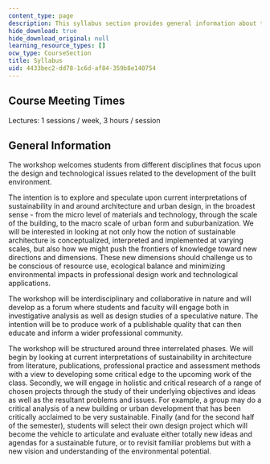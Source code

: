 ```yaml
---
content_type: page
description: This syllabus section provides general information about the course.
hide_download: true
hide_download_original: null
learning_resource_types: []
ocw_type: CourseSection
title: Syllabus
uid: 4433bec2-dd78-1c6d-af84-359b8e140754
---
```


Course Meeting Times
--------------------

Lectures: 1 sessions / week, 3 hours / session

General Information
-------------------

The workshop welcomes students from different disciplines that focus upon the design and technological issues related to the development of the built environment.

The intention is to explore and speculate upon current interpretations of sustainability in and around architecture and urban design, in the broadest sense - from the micro level of materials and technology, through the scale of the building, to the macro scale of urban form and suburbanization. We will be interested in looking at not only how the notion of sustainable architecture is conceptualized, interpreted and implemented at varying scales, but also how we might push the frontiers of knowledge toward new directions and dimensions. These new dimensions should challenge us to be conscious of resource use, ecological balance and minimizing environmental impacts in professional design work and technological applications.

The workshop will be interdisciplinary and collaborative in nature and will develop as a forum where students and faculty will engage both in investigative analysis as well as design studies of a speculative nature. The intention will be to produce work of a publishable quality that can then educate and inform a wider professional community.

The workshop will be structured around three interrelated phases. We will begin by looking at current interpretations of sustainability in architecture from literature, publications, professional practice and assessment methods with a view to developing some critical edge to the upcoming work of the class. Secondly, we will engage in holistic and critical research of a range of chosen projects through the study of their underlying objectives and ideas as well as the resultant problems and issues. For example, a group may do a critical analysis of a new building or urban development that has been critically acclaimed to be very sustainable. Finally (and for the second half of the semester), students will select their own design project which will become the vehicle to articulate and evaluate either totally new ideas and agendas for a sustainable future, or to revisit familiar problems but with a new vision and understanding of the environmental potential.